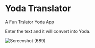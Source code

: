 # Yoda Translator
 A Fun Trslator Yoda App 

Enter the text and it will convert into Yoda.

![Screenshot (689)](https://user-images.githubusercontent.com/115067667/197596521-c7f8b77c-d4a1-42ff-ad9c-f93416bf2303.png)

